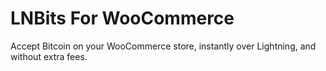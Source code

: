 # LNBits For WooCommerce

Accept Bitcoin on your WooCommerce store, instantly over Lightning, and without extra fees.